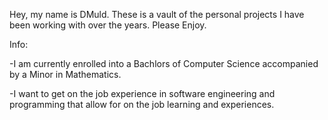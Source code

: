 Hey, my name is DMuld. These is a vault of the personal projects I have been working with over the years. Please Enjoy. 


Info:

-I am currently enrolled into a Bachlors of Computer Science accompanied by a Minor in Mathematics.

-I want to get on the job experience in software engineering and programming that allow for on the job learning and experiences.
